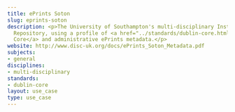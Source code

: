 ```yaml
---
title: ePrints Soton
slug: eprints-soton
description: <p>The University of Southampton's multi-disciplinary Institutional Research
  Repository, using a profile of <a href="../standards/dublin-core.html">Dublin
  Core</a> and administrative ePrints metadata.</p>
website: http://www.disc-uk.org/docs/ePrints_Soton_Metadata.pdf
subjects:
- general
disciplines:
- multi-disciplinary
standards:
- dublin-core
layout: use_case
type: use_case
---
```


